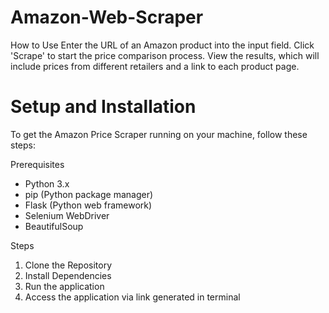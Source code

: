 # Amazon-Web-Scraper

How to Use
Enter the URL of an Amazon product into the input field.
Click 'Scrape' to start the price comparison process.
View the results, which will include prices from different retailers and a link to each product page.
# Setup and Installation
To get the Amazon Price Scraper running on your machine, follow these steps:

Prerequisites
- Python 3.x
- pip (Python package manager)
- Flask (Python web framework)
- Selenium WebDriver
- BeautifulSoup

Steps
1. Clone the Repository
2. Install Dependencies
3. Run the application
4. Access the application via link generated in terminal
